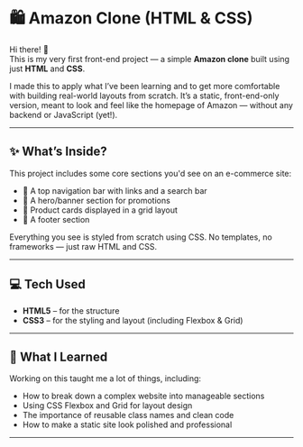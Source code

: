 # 🛍️ Amazon Clone (HTML & CSS)

Hi there! 👋  
This is my very first front-end project — a simple **Amazon clone** built using just **HTML** and **CSS**.

I made this to apply what I’ve been learning and to get more comfortable with building real-world layouts from scratch. It’s a static, front-end-only version, meant to look and feel like the homepage of Amazon — without any backend or JavaScript (yet!).

---

## ✨ What’s Inside?

This project includes some core sections you'd see on an e-commerce site:

- 🔹 A top navigation bar with links and a search bar
- 🔹 A hero/banner section for promotions
- 🔹 Product cards displayed in a grid layout
- 🔹 A footer section

Everything you see is styled from scratch using CSS. No templates, no frameworks — just raw HTML and CSS.

---

## 💻 Tech Used

- **HTML5** – for the structure
- **CSS3** – for the styling and layout (including Flexbox & Grid)

---

## 🎯 What I Learned

Working on this taught me a lot of things, including:

- How to break down a complex website into manageable sections
- Using CSS Flexbox and Grid for layout design
- The importance of reusable class names and clean code
- How to make a static site look polished and professional

---


